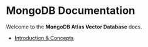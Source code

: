 # MongoDB Documentation

Welcome to the **MongoDB Atlas Vector Database** docs.

- [Introduction & Concepts](./mongodb.md)
